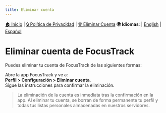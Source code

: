 ```yaml
---
title: Eliminar cuenta
---
```


[🏠 Inicio](https://angelchv.github.io/FocusTrack/es/) | [🔒 Política de Privacidad](https://angelchv.github.io/FocusTrack/es/privacy-policy) | [🗑️ Eliminar Cuenta](https://angelchv.github.io/FocusTrack/es/delete-account)
**🌍 Idiomas**: | [English](https://angelchv.github.io/FocusTrack/en/delete-account) | [Español](https://angelchv.github.io/FocusTrack/es/delete-account)

# Eliminar cuenta de FocusTrack

Puedes eliminar tu cuenta de FocusTrack de las siguientes formas:

   Abre la app FocusTrack y ve a:  
   **Perfil > Configuración > Eliminar cuenta**.  
   Sigue las instrucciones para confirmar la eliminación.

   > La eliminación de la cuenta es inmediata tras la confirmación en la app.
   > Al eliminar tu cuenta, se borran de forma permanente tu perfil y todas tus listas personales almacenadas en nuestros servidores.
